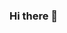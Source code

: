 ### Hi there 👋

<!--
I'm an Assistant Professor of Economics and Programme Director of the MSc in Economic Policy at Trinity College Dublin.

My research focuses on the design of the tax and welfare system, and the evolution and distribution of living standards in Ireland. 

I previously worked as an economist at the Economic and Social Research Institute (ESRI) in Dublin and the Institute for Fiscal Studies (IFS) in London.

I was a member of the Irish Government's 2021-22 Commission on Taxation and Welfare whose report you can find here. 

My email address is barra [dot] roantree [at] tcd [dot] ie and you can follow me on Twitter @barratree. I write an occasional newsletter on Irish economic & social policy which you can sign up for at https://tinyurl.com/barranewsletter 

-->
